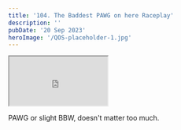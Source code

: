 ```yaml
---
title: '104. The Baddest PAWG on here Raceplay'
description: ''
pubDate: '20 Sep 2023'
heroImage: '/QOS-placeholder-1.jpg'
---
```

<iframe src="https://drive.google.com/file/d/1cKaN9-66Ao4BweHqVaujp4F_GYSek4KH/preview" width="200" height="100" allow="autoplay" allowfullscreen="allowfullscreen"></iframe>

PAWG or slight BBW, doesn't matter too much.
